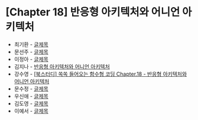 # [Chapter 18] 반응형 아키텍처와 어니언 아키텍처

- 최기환 - [글제목](링크)
- 문선주 - [글제목](링크)
- 이정아 - [글제목](링크)
- 김지나 - [반응형 아키텍처와 어니언 아키텍처](https://zzinao.notion.site/chap-18-807e6b58f52941b8908fd87910f404f5?pvs=4)
- 강수영 - [[북스터디] 쏙쏙 들어오는 함수형 코딩 Chapter.18 - 반응형 아키텍처와 어니언 아키텍처](https://velog.io/@sooyoung15928/%EB%B6%81%EC%8A%A4%ED%84%B0%EB%94%94-%EC%8F%99%EC%8F%99-%EB%93%A4%EC%96%B4%EC%98%A4%EB%8A%94-%ED%95%A8%EC%88%98%ED%98%95-%EC%BD%94%EB%94%A9-Chapter.18-%EB%B0%98%EC%9D%91%ED%98%95-%EC%95%84%ED%82%A4%ED%85%8D%EC%B2%98%EC%99%80-%EC%96%B4%EB%8B%88%EC%96%B8-%EC%95%84%ED%82%A4%ED%85%8D%EC%B2%98)
- 문수정 - [글제목](링크)
- 우신애 - [글제목](링크)
- 김도영 - [글제목](링크)
- 이예서 - [글제목](링크)
